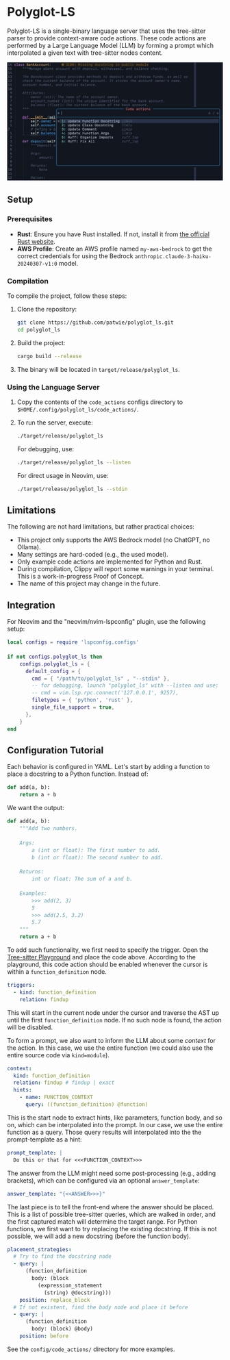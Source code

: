 # Polyglot-LS

Polyglot-LS is a single-binary language server that uses the tree-sitter
parser to provide context-aware code actions. These code actions are performed
by a Large Language Model (LLM) by forming a prompt which interpolated a given
text with tree-sitter nodes content.

![Polyglot-LS Preview](.github/preview.png)

## Setup

### Prerequisites

- **Rust**: Ensure you have Rust installed. If not, install it from [the
  official Rust website](https://www.rust-lang.org/tools/install).
- **AWS Profile**: Create an AWS profile named `my-aws-bedrock` to get the
  correct credentials for using the Bedrock
  `anthropic.claude-3-haiku-20240307-v1:0` model.

### Compilation

To compile the project, follow these steps:

1. Clone the repository:

   ```sh
   git clone https://github.com/patwie/polyglot_ls.git
   cd polyglot_ls
   ```

2. Build the project:

   ```sh
   cargo build --release
   ```

3. The binary will be located in `target/release/polyglot_ls`.

### Using the Language Server

1. Copy the contents of the `code_actions` configs directory to
   `$HOME/.config/polyglot_ls/code_actions/`.

2. To run the server, execute:

   ```sh
   ./target/release/polyglot_ls
   ```

   For debugging, use:

   ```sh
   ./target/release/polyglot_ls --listen
   ```

   For direct usage in Neovim, use:

   ```sh
   ./target/release/polyglot_ls --stdin
   ```

## Limitations

The following are not hard limitations, but rather practical choices:

- This project only supports the AWS Bedrock model (no ChatGPT, no Ollama).
- Many settings are hard-coded (e.g., the used model).
- Only example code actions are implemented for Python and Rust.
- During compilation, Clippy will report some warnings in your terminal. This
  is a work-in-progress Proof of Concept.
- The name of this project may change in the future.

## Integration

For Neovim and the "neovim/nvim-lspconfig" plugin, use the following setup:

```lua
local configs = require 'lspconfig.configs'

if not configs.polyglot_ls then
    configs.polyglot_ls = {
      default_config = {
        cmd = { "/path/to/polyglot_ls" , "--stdin" },
        -- for debugging, launch "polyglot_ls" with --listen and use:
        -- cmd = vim.lsp.rpc.connect('127.0.0.1', 9257),
        filetypes = { 'python', 'rust' },
        single_file_support = true,
      },
    }
end
```

## Configuration Tutorial

Each behavior is configured in YAML. Let's start by adding a function to place
a docstring to a Python function. Instead of:

```python
def add(a, b):
    return a + b
```

We want the output:

```python
def add(a, b):
    """Add two numbers.

    Args:
        a (int or float): The first number to add.
        b (int or float): The second number to add.

    Returns:
        int or float: The sum of a and b.

    Examples:
        >>> add(2, 3)
        5
        >>> add(2.5, 3.2)
        5.7
    """
    return a + b
```

To add such functionality, we first need to specify the trigger. Open the
[Tree-sitter Playground](https://tree-sitter.github.io/tree-sitter/playground)
and place the code above. According to the playground, this code action should
be enabled whenever the cursor is within a `function_definition` node.

```yaml
triggers:
  - kind: function_definition
    relation: findup
```

This will start in the current node under the cursor and traverse the AST up
until the first `function_definition` node. If no such node is found, the
action will be disabled.

To form a prompt, we also want to inform the LLM about some _context_ for the
action. In this case, we use the entire function (we could also use the entire
source code via `kind=module`).

```yaml
context:
  kind: function_definition
  relation: findup # findup | exact
  hints:
    - name: FUNCTION_CONTEXT
      query: ((function_definition) @function)
```

This is the start node to extract hints, like parameters, function body, and so
on, which can be interpolated into the prompt. In our case, we use the entire
function as a query. Those query results will interpolated into the the
prompt-template as a hint:

```yaml
prompt_template: |
  Do this or that for <<<FUNCTION_CONTEXT>>>
```

The answer from the LLM might need some post-processing (e.g., adding
brackets), which can be configured via an optional `answer_template`:

```yaml
answer_template: "{<<ANSWER>>>}"
```

The last piece is to tell the front-end where the answer should be placed. This
is a list of possible tree-sitter queries, which are walked in order, and
the first captured match will determine the target range. For Python functions,
we first want to try replacing the existing docstring. If this is not possible,
we will add a new docstring (before the function body).

```yaml
placement_strategies:
  # Try to find the docstring node
  - query: |
      (function_definition
        body: (block
          (expression_statement
            (string) @docstring)))
    position: replace_block
  # If not existent, find the body node and place it before
  - query: |
      (function_definition
        body: (block) @body)
    position: before
```

See the `config/code_actions/` directory for more examples.
